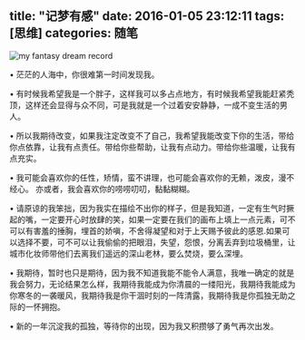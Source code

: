 
title: "记梦有感"
date: 2016-01-05 23:12:11
tags: [思维]
categories: 随笔
---


![my fantasy dream record][1]
	    
[1]: http://7xpfpd.com1.z0.glb.clouddn.com/image%2Farticle%2Ftumblr_dream_record.jpg "my fantasy dream record" 

•   茫茫的人海中，你很难第一时间发现我。

•   有时候我希望我是一个胖子，这样我可以多占点地方，有时候我希望我能赶紧秃顶，这样还会显得与众不同，可是我就是一个过着安安静静，一成不变生活的男人。

•   所以我期待改变，如果我注定改变不了自己，我希望我能改变下你的生活，带给你点依靠，让我有点责任。带给你些帮助，让我有点动力。带给你些温暖，让我有点充实。

<!--more--> 

•   我可能会喜欢你的任性，矫情，蛮不讲理，也可能会喜欢你的无赖，泼皮，漫不经心。 亦或者，我会喜欢你的唠唠叨叨，黏黏糊糊。

•   请原谅的我笨拙，因为我实在描绘不出你的样子，但是我知道，一定有生气时撅起的嘴，一定要开心时放肆的笑，如果一定要在我们的画布上填上一点元素，可不可以有害羞的捶胸，埋首的娇嗔，不舍得凝望和对于上天赐予彼此的感恩.如果可以选择不要，可不可以让我偷偷的把眼泪，失望，怨恨，分离丢弃到垃圾桶里，让城市化妆师带他们去离我们遥远的深山老林，要么焚烧，要么深埋。

•   我期待，暂时也只是期待，因为我不知道我能不能令人满意，我唯一确定的就是我会努力，无论结果怎么样，我期待我能成为你清晨的一缕阳光，我期待我能成为你寒冬的一袭暖风，我期待我是你干涸时刻的一阵清露，我期待我是你孤独无助之际的一怀拥抱。

•   新的一年沉淀我的孤独，等待你的出现，因为我又积攒够了勇气再次出发。